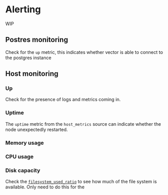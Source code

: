 # Alerting

WIP

## Postres monitoring

Check for the `up` metric, this indicates whether vector is able to connect to the postgres instance

## Host monitoring

### Up

Check for the presence of logs and metrics coming in.

### Uptime

The `uptime` metric from the `host_metrics` source can indicate whether the node unexpectedly restarted.

### Memory usage

### CPU usage

### Disk capacity

Check the [`filesystem_used_ratio`](https://vector.dev/docs/reference/configuration/sources/host_metrics/#filesystem_used_ratio) to see how much of the file system is available. Only need to do this for the 
